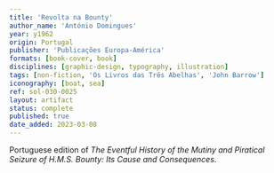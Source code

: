 ```yaml
---
title: 'Revolta na Bounty'
author_name: 'António Domingues'
year: y1962
origin: Portugal
publisher: 'Publicações Europa-América'
formats: [book-cover, book]
disciplines: [graphic-design, typography, illustration]
tags: [non-fiction, 'Os Livros das Três Abelhas', 'John Barrow']
iconography: [boat, sea]
ref: sol-030-0025
layout: artifact
status: complete
published: true
date_added: 2023-03-08
---
```

Portuguese edition of *The Eventful History of the Mutiny and Piratical Seizure of H.M.S. Bounty: Its Cause and Consequences*.

